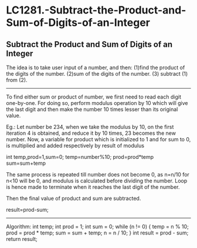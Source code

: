 # LC1281.-Subtract-the-Product-and-Sum-of-Digits-of-an-Integer

Subtract the Product and Sum of Digits of an Integer
-----------------------------------------------------

The idea is to take user input of a number, and then:
(1)find the product of the digits of the number.
(2)sum of the digits of the number.
(3) subtract (1) from (2).

-------------------------------------------------------

To find either sum or product of number, we first need to read
each digit one-by-one. For doing so, perform modulus operation 
by 10 which will give the last digit and then make the number 10
times lesser than its original value.

Eg.: Let number be 234,
     when we take the modulus by 10, on the first iteration 4 
is obtained, and reduce it by 10 times, 23 becomes the new number.
Now, a variable for product which is initialized to 1 and for sum to 0,
is multiplied and added respectively by result of modulus

int temp,prod=1,sum=0;
temp=number%10;
prod=prod*temp
sum=sum+temp

The same process is repeated till number does not become 0, as 
n=n/10 for n<10 will be 0, and modulus is calculated before dividing 
the number. Loop is hence made to terminate when it reaches the last 
digit of the number.

Then the final value of product and sum are subtracted.

result=prod-sum;

-------------------------------------------------------------

Algorithm:
    int temp;
    int prod = 1;
    int sum = 0;
    while (n != 0)
    {
        temp = n % 10;
        prod = prod * temp;
        sum = sum + temp;
        n = n / 10;
    }
    int result = prod - sum;
    return result;
